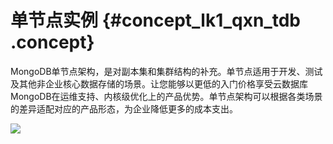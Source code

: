 # 单节点实例 {#concept_lk1_qxn_tdb .concept}

MongoDB单节点架构，是对副本集和集群结构的补充。单节点适用于开发、测试及其他非企业核心数据存储的场景。让您能够以更低的入门价格享受云数据库MongoDB在运维支持、内核级优化上的产品优势。单节点架构可以根据各类场景的差异适配对应的产品形态，为企业降低更多的成本支出。

![](http://static-aliyun-doc.oss-cn-hangzhou.aliyuncs.com/assets/img/6644/1540955723915_zh-CN.png)

